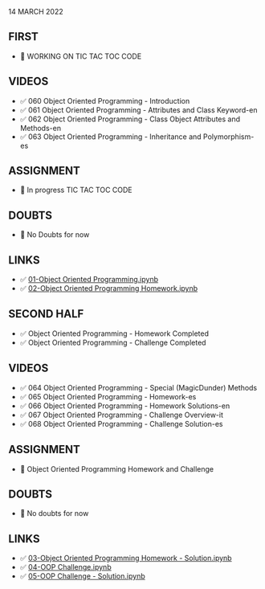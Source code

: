 14 MARCH 2022

## FIRST

 - 🚧 WORKING ON TIC TAC TOC CODE

## VIDEOS

 - ✅ 060 Object Oriented Programming - Introduction
 - ✅ 061 Object Oriented Programming - Attributes and Class Keyword-en
 - ✅ 062 Object Oriented Programming - Class Object Attributes and Methods-en
 - ✅ 063 Object Oriented Programming - Inheritance and Polymorphism-es

## ASSIGNMENT

- 🚧 In progress TIC TAC TOC CODE

## DOUBTS

- 🚫 No Doubts for now

## LINKS

- ✅ [01-Object Oriented Programming.ipynb](https://github.com/Pierian-Data/Complete-Python-3-Bootcamp/blob/master/05-Object%20Oriented%20Programming/01-Object%20Oriented%20Programming.ipynb)
- ✅ [02-Object Oriented Programming Homework.ipynb](https://github.com/Pierian-Data/Complete-Python-3-Bootcamp/blob/master/05-Object%20Oriented%20Programming/02-Object%20Oriented%20Programming%20Homework.ipynb)

## SECOND HALF

- ✅ Object Oriented Programming - Homework Completed
- ✅ Object Oriented Programming - Challenge Completed

## VIDEOS

 - ✅ 064 Object Oriented Programming - Special (MagicDunder) Methods
 - ✅ 065 Object Oriented Programming - Homework-es
 - ✅ 066 Object Oriented Programming - Homework Solutions-en
 - ✅ 067 Object Oriented Programming - Challenge Overview-it
 - ✅ 068 Object Oriented Programming - Challenge Solution-es

## ASSIGNMENT

- 🚧 Object Oriented Programming Homework and Challenge

## DOUBTS

- 🚫 No doubts for now

## LINKS
 
 - ✅ [03-Object Oriented Programming Homework - Solution.ipynb](https://github.com/Pierian-Data/Complete-Python-3-Bootcamp/blob/master/05-Object%20Oriented%20Programming/03-Object%20Oriented%20Programming%20Homework%20-%20Solution.ipynb)
 - ✅ [04-OOP Challenge.ipynb](https://github.com/Pierian-Data/Complete-Python-3-Bootcamp/blob/master/05-Object%20Oriented%20Programming/04-OOP%20Challenge.ipynb)
 - ✅ [05-OOP Challenge - Solution.ipynb](https://github.com/Pierian-Data/Complete-Python-3-Bootcamp/blob/master/05-Object%20Oriented%20Programming/05-OOP%20Challenge%20-%20Solution.ipynb)